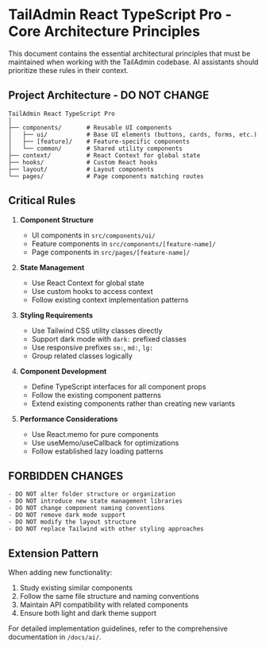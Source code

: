 # TailAdmin React TypeScript Pro - Core Architecture Principles

<!-- AI-MARKER: CORE_PRINCIPLES -->
<!-- CRITICAL: HIGH PRIORITY REFERENCE FOR AI TOOLS -->

This document contains the essential architectural principles that must be maintained when working with the TailAdmin codebase. AI assistants should prioritize these rules in their context.

## Project Architecture - DO NOT CHANGE

```
TailAdmin React TypeScript Pro
│
├── components/       # Reusable UI components
│   ├── ui/           # Base UI elements (buttons, cards, forms, etc.)
│   ├── [feature]/    # Feature-specific components
│   └── common/       # Shared utility components
├── context/          # React Context for global state
├── hooks/            # Custom React hooks
├── layout/           # Layout components
└── pages/            # Page components matching routes
```

## Critical Rules

1. **Component Structure**
   - UI components in `src/components/ui/`
   - Feature components in `src/components/[feature-name]/`
   - Page components in `src/pages/[feature-name]/`

2. **State Management**
   - Use React Context for global state
   - Use custom hooks to access context
   - Follow existing context implementation patterns

3. **Styling Requirements**
   - Use Tailwind CSS utility classes directly
   - Support dark mode with `dark:` prefixed classes
   - Use responsive prefixes `sm:`, `md:`, `lg:`
   - Group related classes logically

4. **Component Development**
   - Define TypeScript interfaces for all component props
   - Follow the existing component patterns
   - Extend existing components rather than creating new variants

5. **Performance Considerations**
   - Use React.memo for pure components
   - Use useMemo/useCallback for optimizations
   - Follow established lazy loading patterns

## FORBIDDEN CHANGES

```forbidden
- DO NOT alter folder structure or organization
- DO NOT introduce new state management libraries
- DO NOT change component naming conventions
- DO NOT remove dark mode support
- DO NOT modify the layout structure
- DO NOT replace Tailwind with other styling approaches
```

## Extension Pattern

When adding new functionality:
1. Study existing similar components
2. Follow the same file structure and naming conventions
3. Maintain API compatibility with related components
4. Ensure both light and dark theme support

For detailed implementation guidelines, refer to the comprehensive documentation in `/docs/ai/`.
